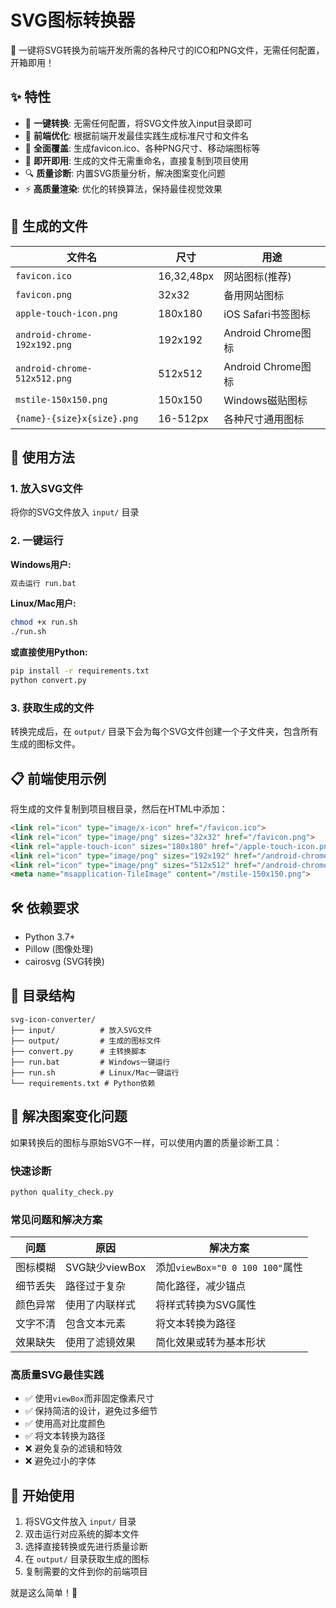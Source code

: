 # SVG图标转换器

🎨 一键将SVG转换为前端开发所需的各种尺寸的ICO和PNG文件，无需任何配置，开箱即用！

## ✨ 特性

- 🚀 **一键转换**: 无需任何配置，将SVG文件放入input目录即可
- 📱 **前端优化**: 根据前端开发最佳实践生成标准尺寸和文件名
- 🎯 **全面覆盖**: 生成favicon.ico、各种PNG尺寸、移动端图标等
- 💼 **即开即用**: 生成的文件无需重命名，直接复制到项目使用
- 🔍 **质量诊断**: 内置SVG质量分析，解决图案变化问题
- ⚡ **高质量渲染**: 优化的转换算法，保持最佳视觉效果

## 🎯 生成的文件

| 文件名 | 尺寸 | 用途 |
|--------|------|------|
| `favicon.ico` | 16,32,48px | 网站图标(推荐) |
| `favicon.png` | 32x32 | 备用网站图标 |
| `apple-touch-icon.png` | 180x180 | iOS Safari书签图标 |
| `android-chrome-192x192.png` | 192x192 | Android Chrome图标 |
| `android-chrome-512x512.png` | 512x512 | Android Chrome图标 |
| `mstile-150x150.png` | 150x150 | Windows磁贴图标 |
| `{name}-{size}x{size}.png` | 16-512px | 各种尺寸通用图标 |

## 🚀 使用方法

### 1. 放入SVG文件
将你的SVG文件放入 `input/` 目录

### 2. 一键运行

**Windows用户:**
```bash
双击运行 run.bat
```

**Linux/Mac用户:**
```bash
chmod +x run.sh
./run.sh
```

**或直接使用Python:**
```bash
pip install -r requirements.txt
python convert.py
```

### 3. 获取生成的文件
转换完成后，在 `output/` 目录下会为每个SVG文件创建一个子文件夹，包含所有生成的图标文件。

## 📋 前端使用示例

将生成的文件复制到项目根目录，然后在HTML中添加：

```html
<link rel="icon" type="image/x-icon" href="/favicon.ico">
<link rel="icon" type="image/png" sizes="32x32" href="/favicon.png">
<link rel="apple-touch-icon" sizes="180x180" href="/apple-touch-icon.png">
<link rel="icon" type="image/png" sizes="192x192" href="/android-chrome-192x192.png">
<link rel="icon" type="image/png" sizes="512x512" href="/android-chrome-512x512.png">
<meta name="msapplication-TileImage" content="/mstile-150x150.png">
```

## 🛠️ 依赖要求

- Python 3.7+
- Pillow (图像处理)
- cairosvg (SVG转换)

## 📁 目录结构

```
svg-icon-converter/
├── input/          # 放入SVG文件
├── output/         # 生成的图标文件
├── convert.py      # 主转换脚本
├── run.bat         # Windows一键运行
├── run.sh          # Linux/Mac一键运行
└── requirements.txt # Python依赖
```

## 🔧 解决图案变化问题

如果转换后的图标与原始SVG不一样，可以使用内置的质量诊断工具：

### 快速诊断
```bash
python quality_check.py
```

### 常见问题和解决方案

| 问题 | 原因 | 解决方案 |
|------|------|----------|
| 图标模糊 | SVG缺少viewBox | 添加`viewBox="0 0 100 100"`属性 |
| 细节丢失 | 路径过于复杂 | 简化路径，减少锚点 |
| 颜色异常 | 使用了内联样式 | 将样式转换为SVG属性 |
| 文字不清 | 包含文本元素 | 将文本转换为路径 |
| 效果缺失 | 使用了滤镜效果 | 简化效果或转为基本形状 |

### 高质量SVG最佳实践
- ✅ 使用`viewBox`而非固定像素尺寸
- ✅ 保持简洁的设计，避免过多细节  
- ✅ 使用高对比度颜色
- ✅ 将文本转换为路径
- ❌ 避免复杂的滤镜和特效
- ❌ 避免过小的字体

## 🎉 开始使用

1. 将SVG文件放入 `input/` 目录
2. 双击运行对应系统的脚本文件
3. 选择直接转换或先进行质量诊断
4. 在 `output/` 目录获取生成的图标
5. 复制需要的文件到你的前端项目

就是这么简单！🎯
